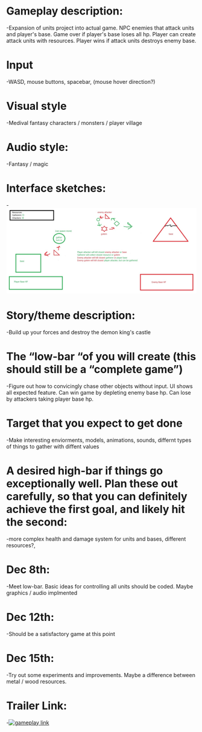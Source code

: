 # Gameplay description: 					
-Expansion of units project into actual game. NPC enemies that attack units and player's base. Game over if player's base loses all hp. Player can create attack units with resources. Player wins if attack units destroys enemy base.

# Input
-WASD, mouse buttons, spacebar, (mouse hover direction?)

# Visual style
-Medival fantasy characters / monsters / player village 

# Audio style:
-Fantasy / magic

# Interface sketches:
-![amazing-ui](https://github.com/jarolallen/csc470-fall2023/blob/main/assignments/final/amazing-ui.jpg?raw=true)

# Story/theme description:
-Build up your forces and destroy the demon king's castle


# The “low-bar “of you will create (this should still be a “complete game”)
-Figure out how to convicingly chase other objects without input. UI shows all expected feature. Can win game by depleting enemy base hp. Can lose by attackers taking player base hp.

# Target that you expect to get done
-Make interesting enviorments, models, animations, sounds, differnt types of things to gather with diffent values

# A desired high-bar if things go exceptionally well. Plan these out carefully, so that you can definitely achieve the first goal, and likely hit the second:
-more complex health and damage system for units and bases, different resources?, 


# Dec 8th:
-Meet low-bar. Basic ideas for controlling all units should be coded. Maybe graphics / audio implmented

# Dec 12th: 
-Should be a satisfactory game at this point

# Dec 15th:
-Try out some experiments and improvements. Maybe a difference between metal / wood resources.

# Trailer Link:
-[![gameplay link](https://img.youtube.com/vi/gNan4mKMGZI/0.jpg)](https://youtu.be/gNan4mKMGZI)
